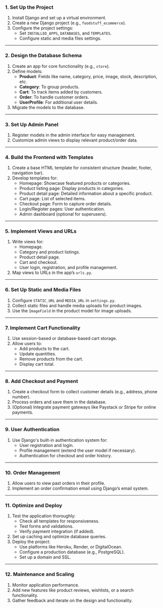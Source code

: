 ### **1. Set Up the Project**
1. Install Django and set up a virtual environment.
2. Create a new Django project (e.g., `foodstuff_ecommerce`).
3. Configure the project settings:
   - Set `INSTALLED_APPS`, `DATABASES`, and `TEMPLATES`.
   - Configure static and media files settings.

---

### **2. Design the Database Schema**
1. Create an app for core functionality (e.g., `store`).
2. Define models:
   - **Product**: Fields like name, category, price, image, stock, description, etc.
   - **Category**: To group products.
   - **Cart**: To track items added by customers.
   - **Order**: To handle customer orders.
   - **UserProfile**: For additional user details.
3. Migrate the models to the database.

---

### **3. Set Up Admin Panel**
1. Register models in the admin interface for easy management.
2. Customize admin views to display relevant product/order data.

---

### **4. Build the Frontend with Templates**
1. Create a base HTML template for consistent structure (header, footer, navigation bar).
2. Develop templates for:
   - Homepage: Showcase featured products or categories.
   - Product listing page: Display products in categories.
   - Product detail page: Detailed information about a specific product.
   - Cart page: List of selected items.
   - Checkout page: Form to capture order details.
   - Login/Register pages: User authentication.
   - Admin dashboard (optional for superusers).

---

### **5. Implement Views and URLs**
1. Write views for:
   - Homepage.
   - Category and product listings.
   - Product detail page.
   - Cart and checkout.
   - User login, registration, and profile management.
2. Map views to URLs in the app’s `urls.py`.

---

### **6. Set Up Static and Media Files**
1. Configure `STATIC_URL` and `MEDIA_URL` in `settings.py`.
2. Collect static files and handle media uploads for product images.
3. Use the `ImageField` in the product model for image uploads.

---

### **7. Implement Cart Functionality**
1. Use session-based or database-based cart storage.
2. Allow users to:
   - Add products to the cart.
   - Update quantities.
   - Remove products from the cart.
   - Display cart total.

---

### **8. Add Checkout and Payment**
1. Create a checkout form to collect customer details (e.g., address, phone number).
2. Process orders and save them in the database.
3. (Optional) Integrate payment gateways like Paystack or Stripe for online payments.

---

### **9. User Authentication**
1. Use Django's built-in authentication system for:
   - User registration and login.
   - Profile management (extend the user model if necessary).
   - Authentication for checkout and order history.

---

### **10. Order Management**
1. Allow users to view past orders in their profile.
2. Implement an order confirmation email using Django’s email system.

---

### **11. Optimize and Deploy**
1. Test the application thoroughly:
   - Check all templates for responsiveness.
   - Test forms and validations.
   - Verify payment integration (if added).
2. Set up caching and optimize database queries.
3. Deploy the project:
   - Use platforms like Heroku, Render, or DigitalOcean.
   - Configure a production database (e.g., PostgreSQL).
   - Set up a domain and SSL.

---

### **12. Maintenance and Scaling**
1. Monitor application performance.
2. Add new features like product reviews, wishlists, or a search functionality.
3. Gather feedback and iterate on the design and functionality.

